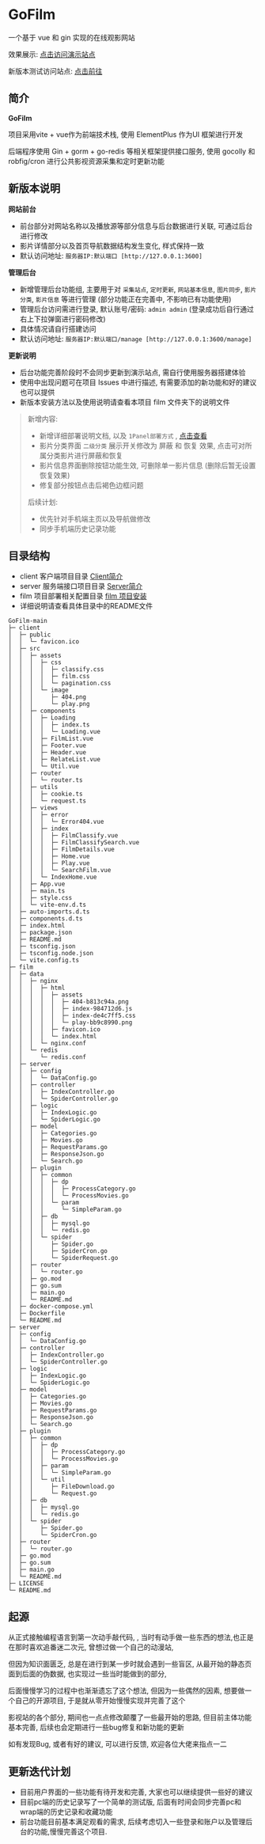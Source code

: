 # GoFilm

一个基于 vue 和 gin 实现的在线观影网站

效果展示: <a href="https://m.mubai.link/" target="_blank">点击访问演示站点</a>  

新版本测试访问站点: [点击前往](http://1.94.30.26:3600/index)

## 简介

**GoFilm** 

项目采用vite + vue作为前端技术栈, 使用 ElementPlus 作为UI 框架进行开发

后端程序使用 Gin + gorm + go-redis 等相关框架提供接口服务, 使用 gocolly 和 robfig/cron 进行公共影视资源采集和定时更新功能



## 新版本说明

**网站前台**

- 前台部分对网站名称以及播放源等部分信息与后台数据进行关联, 可通过后台进行修改
- 影片详情部分以及首页导航数据结构发生变化, 样式保持一致
- 默认访问地址: `服务器IP:默认端口 [http://127.0.0.1:3600]`

**管理后台**

- 新增管理后台功能组, 主要用于对 `采集站点`, `定时更新`, `网站基本信息`, `图片同步`, `影片分类`, `影片信息` 等进行管理 (部分功能正在完善中, 不影响已有功能使用)
- 管理后台访问需进行登录, 默认账号/密码: `admin admin` (登录成功后自行通过右上下拉弹窗进行密码修改)
- 具体情况请自行搭建访问
- 默认访问地址: `服务器IP:默认端口/manage [http://127.0.0.1:3600/manage]`

**更新说明**

- 后台功能完善阶段时不会同步更新到演示站点, 需自行使用服务器搭建体验
- 使用中出现问题可在项目 Issues 中进行描述, 有需要添加的新功能和好的建议也可以提供
- 新版本安装方法以及使用说明请查看本项目 film 文件夹下的说明文件

>新增内容:
>
>- 新增详细部署说明文档, 以及 `1Panel部署方式` , [点击查看](https://blog.mubai.link/2024/04/21/Docs/gofilm/)
>- 影片分类界面 `二级分类` 展示开关修改为 屏蔽 和 恢复 效果, 点击可对所属分类影片进行屏蔽和恢复
>- 影片信息界面删除按钮功能生效, 可删除单一影片信息 (删除后暂无设置恢复效果)
>- 修复部分按钮点击后褐色边框问题
>
>后续计划:
>
>- 优先针对手机端主页以及导航做修改
>- 同步手机端历史记录功能

## 目录结构

- client 客户端项目目录 [Client简介](./client/README.md)
- server 服务端接口项目目录 [Server简介](./client/README.md)
- film 项目部署相关配置目录 [film 项目安装](./film/README.md)
- 详细说明请查看具体目录中的README文件

```text
GoFilm-main                            
├─ client                              
│  ├─ public                           
│  │  └─ favicon.ico                   
│  ├─ src                              
│  │  ├─ assets                        
│  │  │  ├─ css                        
│  │  │  │  ├─ classify.css            
│  │  │  │  ├─ film.css                
│  │  │  │  └─ pagination.css          
│  │  │  └─ image                      
│  │  │     ├─ 404.png                 
│  │  │     └─ play.png                
│  │  ├─ components                    
│  │  │  ├─ Loading                    
│  │  │  │  ├─ index.ts                
│  │  │  │  └─ Loading.vue             
│  │  │  ├─ FilmList.vue               
│  │  │  ├─ Footer.vue                 
│  │  │  ├─ Header.vue                 
│  │  │  ├─ RelateList.vue             
│  │  │  └─ Util.vue                   
│  │  ├─ router                        
│  │  │  └─ router.ts                  
│  │  ├─ utils                         
│  │  │  ├─ cookie.ts                  
│  │  │  └─ request.ts                 
│  │  ├─ views                         
│  │  │  ├─ error                      
│  │  │  │  └─ Error404.vue            
│  │  │  ├─ index                      
│  │  │  │  ├─ FilmClassify.vue        
│  │  │  │  ├─ FilmClassifySearch.vue  
│  │  │  │  ├─ FilmDetails.vue         
│  │  │  │  ├─ Home.vue                
│  │  │  │  ├─ Play.vue                
│  │  │  │  └─ SearchFilm.vue          
│  │  │  └─ IndexHome.vue              
│  │  ├─ App.vue                       
│  │  ├─ main.ts                       
│  │  ├─ style.css                     
│  │  └─ vite-env.d.ts                 
│  ├─ auto-imports.d.ts                
│  ├─ components.d.ts                  
│  ├─ index.html                       
│  ├─ package.json                     
│  ├─ README.md                        
│  ├─ tsconfig.json                    
│  ├─ tsconfig.node.json               
│  └─ vite.config.ts                   
├─ film                                
│  ├─ data                             
│  │  ├─ nginx                         
│  │  │  ├─ html                       
│  │  │  │  ├─ assets                  
│  │  │  │  │  ├─ 404-b813c94a.png     
│  │  │  │  │  ├─ index-984712d6.js    
│  │  │  │  │  ├─ index-de4c7ff5.css   
│  │  │  │  │  └─ play-bb9c8990.png    
│  │  │  │  ├─ favicon.ico             
│  │  │  │  └─ index.html              
│  │  │  └─ nginx.conf                 
│  │  └─ redis                         
│  │     └─ redis.conf                 
│  ├─ server                           
│  │  ├─ config                        
│  │  │  └─ DataConfig.go              
│  │  ├─ controller                    
│  │  │  ├─ IndexController.go         
│  │  │  └─ SpiderController.go        
│  │  ├─ logic                         
│  │  │  ├─ IndexLogic.go              
│  │  │  └─ SpiderLogic.go             
│  │  ├─ model                         
│  │  │  ├─ Categories.go              
│  │  │  ├─ Movies.go                  
│  │  │  ├─ RequestParams.go           
│  │  │  ├─ ResponseJson.go            
│  │  │  └─ Search.go                  
│  │  ├─ plugin                        
│  │  │  ├─ common                     
│  │  │  │  ├─ dp                      
│  │  │  │  │  ├─ ProcessCategory.go   
│  │  │  │  │  └─ ProcessMovies.go     
│  │  │  │  └─ param                   
│  │  │  │     └─ SimpleParam.go       
│  │  │  ├─ db                         
│  │  │  │  ├─ mysql.go                
│  │  │  │  └─ redis.go                
│  │  │  └─ spider                     
│  │  │     ├─ Spider.go               
│  │  │     ├─ SpiderCron.go           
│  │  │     └─ SpiderRequest.go        
│  │  ├─ router                        
│  │  │  └─ router.go                  
│  │  ├─ go.mod                        
│  │  ├─ go.sum                        
│  │  ├─ main.go                       
│  │  └─ README.md                     
│  ├─ docker-compose.yml               
│  ├─ Dockerfile                       
│  └─ README.md                        
├─ server                              
│  ├─ config                           
│  │  └─ DataConfig.go                 
│  ├─ controller                       
│  │  ├─ IndexController.go            
│  │  └─ SpiderController.go           
│  ├─ logic                            
│  │  ├─ IndexLogic.go                 
│  │  └─ SpiderLogic.go                
│  ├─ model                            
│  │  ├─ Categories.go                 
│  │  ├─ Movies.go                     
│  │  ├─ RequestParams.go              
│  │  ├─ ResponseJson.go               
│  │  └─ Search.go                     
│  ├─ plugin                           
│  │  ├─ common                        
│  │  │  ├─ dp                         
│  │  │  │  ├─ ProcessCategory.go      
│  │  │  │  └─ ProcessMovies.go        
│  │  │  ├─ param                      
│  │  │  │  └─ SimpleParam.go          
│  │  │  └─ util                       
│  │  │     ├─ FileDownload.go         
│  │  │     └─ Request.go              
│  │  ├─ db                            
│  │  │  ├─ mysql.go                   
│  │  │  └─ redis.go                   
│  │  └─ spider                        
│  │     ├─ Spider.go                  
│  │     └─ SpiderCron.go              
│  ├─ router                           
│  │  └─ router.go                     
│  ├─ go.mod                           
│  ├─ go.sum                           
│  ├─ main.go                          
│  └─ README.md                        
├─ LICENSE                             
└─ README.md                           
```



## 起源

从正式接触编程语言到第一次动手敲代码, , 当时有动手做一些东西的想法,也正是在那时喜欢追番迷二次元, 曾想过做一个自己的动漫站,

但因为知识面匮乏, 总是在进行到某一步时就会遇到一些盲区, 从最开始的静态页面到后面的伪数据, 也实现过一些当时能做到的部分, 

后面慢慢学习的过程中也渐渐遗忘了这个想法, 但因为一些偶然的因素, 想要做一个自己的开源项目, 于是就从零开始慢慢实现并完善了这个

影视站的各个部分, 期间也一点点修改颠覆了一些最开始的思路, 但目前主体功能基本完善, 后续也会定期进行一些bug修复和新功能的更新

如有发现Bug, 或者有好的建议, 可以进行反馈, 欢迎各位大佬来指点一二



## 更新迭代计划

- 目前用户界面的一些功能有待开发和完善, 大家也可以继续提供一些好的建议
- 目前pc端的历史记录写了一个简单的测试版, 后面有时间会同步完善pc和wrap端的历史记录和收藏功能
- 前台功能目前基本满足观看的需求, 后续考虑切入一些登录和账户以及管理后台的功能,慢慢完善这个项目.



